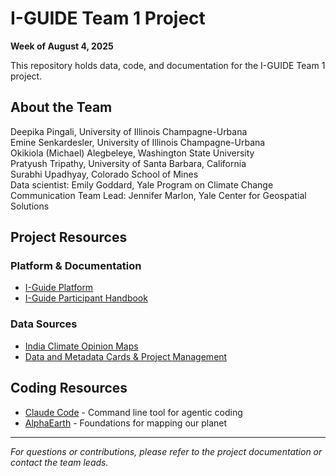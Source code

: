 # I-GUIDE Team 1 Project

**Week of August 4, 2025**

This repository holds data, code, and documentation for the I-GUIDE Team 1 project.

## About the Team
Deepika Pingali, University of Illinois Champagne-Urbana  
Emine Senkardesler, University of Illinois Champagne-Urbana  
Okikiola (Michael) Alegbeleye, Washington State University  
Pratyush Tripathy, University of Santa Barbara, California  
Surabhi Upadhyay, Colorado School of Mines  
Data scientist: Emily Goddard, Yale Program on Climate Change Communication
Team Lead: Jennifer Marlon, Yale Center for Geospatial Solutions  


## Project Resources

### Platform & Documentation
- [I-Guide Platform](https://platform.i-guide.io/)
- [I-Guide Participant Handbook](https://docs.google.com/document/d/1Y-hVwu7rlP7QKm54NZGW3EZr9wvbcyDYnCEHNUCbFeg/edit?tab=t.bomufwqwonku#heading=h.5jyqiysv47e3)

### Data Sources
- [India Climate Opinion Maps](https://climatecommunication.yale.edu/visualizations-data/ycomindia/)
- [Data and Metadata Cards & Project Management](https://github.com/ptdarch/I-GUIDE-DET)

## Coding Resources

- [Claude Code](https://www.anthropic.com/claude-code) - Command line tool for agentic coding
- [AlphaEarth](https://deepmind.google/discover/blog/alphaearth-foundations-helps-map-our-planet-in-unprecedented-detail/) - Foundations for mapping our planet

---

*For questions or contributions, please refer to the project documentation or contact the team leads.*

